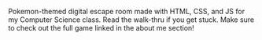 Pokemon-themed digital escape room made with HTML, CSS, and JS for my Computer Science class. 
Read the walk-thru if you get stuck. 
Make sure to check out the full game linked in the about me section!
